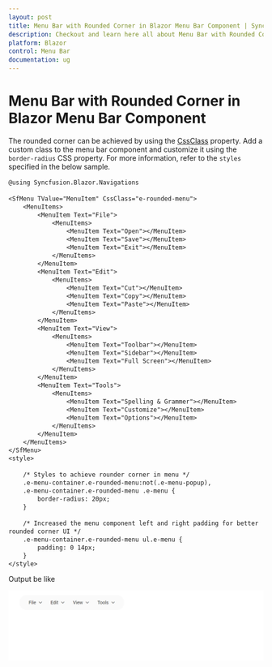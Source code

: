 ```yaml
---
layout: post
title: Menu Bar with Rounded Corner in Blazor Menu Bar Component | Syncfusion
description: Checkout and learn here all about Menu Bar with Rounded Corner in Syncfusion Blazor Menu Bar component and more.
platform: Blazor
control: Menu Bar 
documentation: ug
---
```


# Menu Bar with Rounded Corner in Blazor Menu Bar Component

The rounded corner can be achieved by using the [CssClass](https://help.syncfusion.com/cr/blazor/Syncfusion.Blazor~Syncfusion.Blazor.Navigations.SfMenu~CssClass.html) property. Add a custom class to the menu bar component and customize it using the `border-radius` CSS property. For more information, refer to the `styles` specified in the below sample.

```cshtml
@using Syncfusion.Blazor.Navigations

<SfMenu TValue="MenuItem" CssClass="e-rounded-menu">
    <MenuItems>
        <MenuItem Text="File">
            <MenuItems>
                <MenuItem Text="Open"></MenuItem>
                <MenuItem Text="Save"></MenuItem>
                <MenuItem Text="Exit"></MenuItem>
            </MenuItems>
        </MenuItem>
        <MenuItem Text="Edit">
            <MenuItems>
                <MenuItem Text="Cut"></MenuItem>
                <MenuItem Text="Copy"></MenuItem>
                <MenuItem Text="Paste"></MenuItem>
            </MenuItems>
        </MenuItem>
        <MenuItem Text="View">
            <MenuItems>
                <MenuItem Text="Toolbar"></MenuItem>
                <MenuItem Text="Sidebar"></MenuItem>
                <MenuItem Text="Full Screen"></MenuItem>
            </MenuItems>
        </MenuItem>
        <MenuItem Text="Tools">
            <MenuItems>
                <MenuItem Text="Spelling & Grammer"></MenuItem>
                <MenuItem Text="Customize"></MenuItem>
                <MenuItem Text="Options"></MenuItem>
            </MenuItems>
        </MenuItem>
    </MenuItems>
</SfMenu>
<style>

    /* Styles to achieve rounder corner in menu */
    .e-menu-container.e-rounded-menu:not(.e-menu-popup),
    .e-menu-container.e-rounded-menu .e-menu {
        border-radius: 20px;
    }

    /* Increased the menu component left and right padding for better rounded corner UI */
    .e-menu-container.e-rounded-menu ul.e-menu {
        padding: 0 14px;
    }
</style>

```

Output be like

![Menu Sample](./../images/rounded.png)